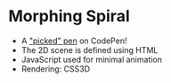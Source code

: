 # Morphing Spiral

<div id="example"></div>
<script type="application/javascript">
  new Vue({
    el: '#example',
    template: '<live-code :template="code" mode="html>iframe" :debounce="1000" />',
    data: {
      code: `
<script src="${location.origin+location.pathname}/global.js"><\/script>
<script src="${location.origin+location.pathname}/node_modules/vue/dist/vue.js"><\/script>

<body>

  <template>
    <i-scene>
      <i-node
        ref="rotator"
        size="1630 1630"
        align="0.5 0.5"
        mount-point="0.5 0.5"
        rotation="0 0 0"
      >
        <i-scene v-once>
          <i-node
            v-for="(n, i) of Array(400)"
            :key="i"
            size="0 0 0"
            align="0.5 0.5"
            :rotation="[0, 0, i * 10]"
          >
            <i-node
              :size="[50 - i % 50, 50 - i % 50, 0]"
              mount-point="0.5 0.5"
              :position="[0, i * 2, 0]"
              :style="{
                background: 'hsl(' + ((i * 2) % 360) + ', 90%, 78%)',
                borderRadius: (i % 50) + 'px',
              }"
            >
            </i-node>
          </i-node>
        </i-scene>
      </i-node>
    </i-scene>
  </template>

  <style>
    i-scene {
      background: #333;
    }
    html, body {
      width: 100%; height: 100%;
      padding: 0; margin: 0;
    }
  </style>

  <script>
    LUME.useDefaultNames()
    var template = document.querySelector('template')

    new Vue({
      el: template,
      template: template.innerHTML,
      mounted() {
        const rotator = this.$refs.rotator
        rotator.rotation = (x, y, z) => [x, y, z - 9.8]
      },
    })
  <\/script>

</body>

`
    }
  })
</script>

-   A ["picked" pen](https://codepen.io/trusktr/pen/JMMXPB) on CodePen!
-   The 2D scene is defined using HTML
-   JavaScript used for minimal animation
-   Rendering: CSS3D
